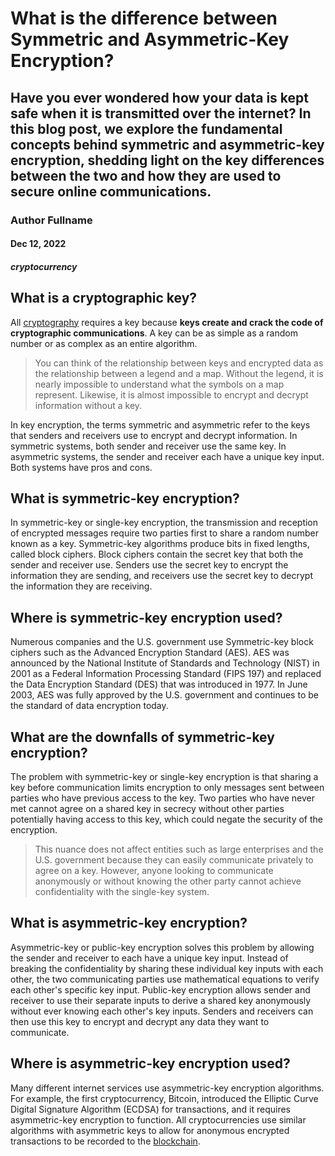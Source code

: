 # What is the difference between Symmetric and Asymmetric-Key Encryption?
## Have you ever wondered how your data is kept safe when it is transmitted over the internet? In this blog post, we explore the fundamental concepts behind symmetric and asymmetric-key encryption, shedding light on the key differences between the two and how they are used to secure online communications.
### Author Fullname
#### Dec 12, 2022
##### cryptocurrency
## What is a cryptographic key?

All [cryptography](https://natureblocks.com/blog/what-is-cryptography) requires a key because **keys create and crack the code of cryptographic communications**. A key can be as simple as a random number or as complex as an entire algorithm. ‍

> You can think of the relationship between keys and encrypted data as the relationship between a legend and a map. Without the legend, it is nearly impossible to understand what the symbols on a map represent. Likewise, it is almost impossible to encrypt and decrypt information without a key.

In key encryption, the terms symmetric and asymmetric refer to the keys that senders and receivers use to encrypt and decrypt information. In symmetric systems, both sender and receiver use the same key. In asymmetric systems, the sender and receiver each have a unique key input. Both systems have pros and cons.

## What is symmetric-key encryption?

In symmetric-key or single-key encryption, the transmission and reception of encrypted messages require two parties first to share a random number known as a key. Symmetric-key algorithms produce bits in fixed lengths, called block ciphers. Block ciphers contain the secret key that both the sender and receiver use. Senders use the secret key to encrypt the information they are sending, and receivers use the secret key to decrypt the information they are receiving.

## Where is symmetric-key encryption used?

Numerous companies and the U.S. government use Symmetric-key block ciphers such as the Advanced Encryption Standard (AES). AES was announced by the National Institute of Standards and Technology (NIST) in 2001 as a Federal Information Processing Standard (FIPS 197) and replaced the Data Encryption Standard (DES) that was introduced in 1977. In June 2003, AES was fully approved by the U.S. government and continues to be the standard of data encryption today.

## What are the downfalls of symmetric-key encryption?

The problem with symmetric-key or single-key encryption is that sharing a key before communication limits encryption to only messages sent between parties who have previous access to the key. Two parties who have never met cannot agree on a shared key in secrecy without other parties potentially having access to this key, which could negate the security of the encryption. ‍

> This nuance does not affect entities such as large enterprises and the U.S. government because they can easily communicate privately to agree on a key. However, anyone looking to communicate anonymously or without knowing the other party cannot achieve confidentiality with the single-key system.

## What is asymmetric-key encryption?

Asymmetric-key or public-key encryption solves this problem by allowing the sender and receiver to each have a unique key input. Instead of breaking the confidentiality by sharing these individual key inputs with each other, the two communicating parties use mathematical equations to verify each other's specific key input. Public-key encryption allows sender and receiver to use their separate inputs to derive a shared key anonymously without ever knowing each other's key inputs. Senders and receivers can then use this key to encrypt and decrypt any data they want to communicate.

## Where is asymmetric-key encryption used?

Many different internet services use asymmetric-key encryption algorithms. For example, the first cryptocurrency, Bitcoin, introduced the Elliptic Curve Digital Signature Algorithm (ECDSA) for transactions, and it requires asymmetric-key encryption to function. All cryptocurrencies use similar algorithms with asymmetric keys to allow for anonymous encrypted transactions to be recorded to the [blockchain](https://natureblocks.com/blog/what-is-blockchain).
